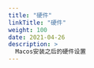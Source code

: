 ```yaml
---
title: "硬件"
linkTitle: "硬件"
weight: 100
date: 2021-04-26
description: >
  Macos安装之后的硬件设置
---
```





